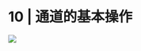 # 10 | 通道的基本操作

![](https://static001.geekbang.org/resource/image/17/8f/1778908bbc06c2155bb0a42f85ad468f.jpg)








